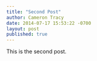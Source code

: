 ```yaml
---
title: "Second Post"
author: Cameron Tracy
date: 2014-07-17 15:53:22 -0700
layout: post
published: true
---
```

This is the second post.